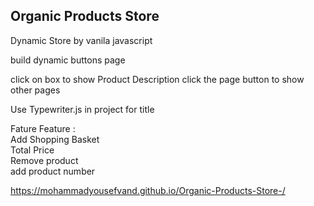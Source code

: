 <h2>Organic Products Store</h2>

Dynamic Store by vanila javascript 

build dynamic buttons page

click on box to show Product Description 
click the page button to show other pages

Use Typewriter.js in project for title

Fature Feature : <br />
  Add Shopping Basket <br />
  Total Price <br />
  Remove product <br /> 
  add product number <br />
  
  https://mohammadyousefvand.github.io/Organic-Products-Store-/
